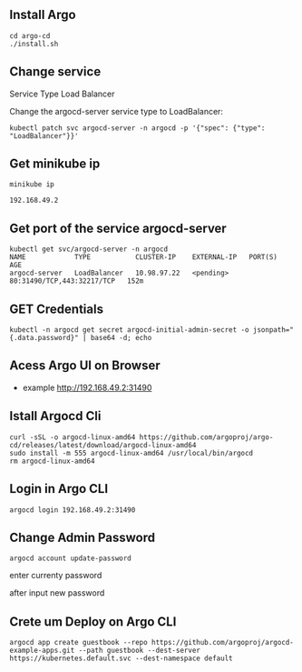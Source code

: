 ## Install Argo
```shell
cd argo-cd
./install.sh
```


## Change service 
Service Type Load Balancer

Change the argocd-server service type to LoadBalancer:

```
kubectl patch svc argocd-server -n argocd -p '{"spec": {"type": "LoadBalancer"}}'
```
## Get minikube ip
```
minikube ip

192.168.49.2

```
## Get port of the service argocd-server
```shell
kubectl get svc/argocd-server -n argocd
NAME            TYPE           CLUSTER-IP    EXTERNAL-IP   PORT(S)                      AGE
argocd-server   LoadBalancer   10.98.97.22   <pending>     80:31490/TCP,443:32217/TCP   152m

```
## GET Credentials
```
kubectl -n argocd get secret argocd-initial-admin-secret -o jsonpath="{.data.password}" | base64 -d; echo
```

## Acess Argo UI on Browser

- example http://192.168.49.2:31490

## Istall Argocd Cli
```
curl -sSL -o argocd-linux-amd64 https://github.com/argoproj/argo-cd/releases/latest/download/argocd-linux-amd64
sudo install -m 555 argocd-linux-amd64 /usr/local/bin/argocd
rm argocd-linux-amd64
```

## Login in Argo CLI
```
argocd login 192.168.49.2:31490
```


## Change Admin Password
```
argocd account update-password
```
enter currenty password

after input new password

## Crete um Deploy on Argo CLI
```
argocd app create guestbook --repo https://github.com/argoproj/argocd-example-apps.git --path guestbook --dest-server https://kubernetes.default.svc --dest-namespace default

```
